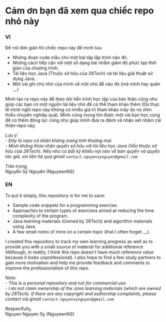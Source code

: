 # Cảm ơn bạn đã xem qua chiếc repo nhỏ này<br>

### VI<br>

Để nói đơn giản thì chiếc repo này để mình lưu:<br>
- Những đoạn code mẫu cho một bài tập lập trình nào đó.<br>
- Những cách tiếp cận với một số dạng bài nhằm giảm độ phức tạp thời gian của chương trình.<br>
- Tài liệu học Java (Thuộc sỡ hữu của 28Tech) và tài liệu giải thuật sử dụng Java.<br>
- Một vài ghi chú nhỏ của mình về một chủ đề nào đó (mà mình hay quên ._.)<br>

Mình tạo ra repo này để theo dõi tiến trình học tập của bản thân cũng như giúp các bạn có một nguồn tài liệu nhỏ để có thể tham khảo thêm (Dù thực tế mình nghĩ repo này không có nhiều giá trị tham khảo mấy do nó nhìn thiếu chuyên nghiệp quá). Mình cũng mong tìm được một vài bạn học cùng để có thêm động lực cũng như giúp mình đưa ra đánh và nhận xét nhằm cải thiện repo này.<br>

*Lưu ý:<br>- Đây là repo cá nhân không mang tính thương mại.<br>- Mình không thừa nhận quyền sở hữu với tài liệu học Java (Vốn thuộc sở hữu của 28Tech). Nếu như có bất kỳ khiếu nại nào về bản quyền và quyền tác giả, xin liên hệ qua gmail `contact.nguyensynguyen@gmail.com`<br>*

Trân trọng,<br>
Nguyễn Sỹ Nguyên (NguyeenNS)

### EN<br>

To put it simply, this repository is for me to save:<br>
- Sample code snippets for a programming exercise.<br>
- Approaches to certain types of exercises aimed at reducing the time complexity of the program.<br>
- Java learning materials (Owned by 28Tech) and algorithm materials using Java.<br>
- A few small notes of mine on a certain topic (that I often forget ._.).<br>

I created this repository to track my own learning progress as well as to provide you with a small source of material for additional reference (Although, in reality, I think this repo doesn't have much reference value because it looks unprofessional). I also hope to find a few study partners to gain more motivation and help me provide feedback and comments to improve the professionalism of this repo.<br>

*Note:<br> - This is a personal repository and not for commercial use.<br> - I do not claim ownership of the Java learning materials (which are owned by 28Tech). If there are any copyright and authorship complaints, please contact via gmail `contact.nguyensynguyen@gmail.com`<br>*

Respectfully,<br>
Nguyen Nguyen Sy (NguyeenNS)
